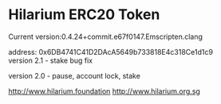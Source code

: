 # Hilarium ERC20 Token
Current version:0.4.24+commit.e67f0147.Emscripten.clang

address: 0x6DB4741C41D2DAcA5649b733818E4c318Ce1d1c9  
version 2.1
    - stake bug fix

version 2.0
    - pause, account lock, stake

http://www.hilarium.foundation
http://www.hilarium.org.sg
